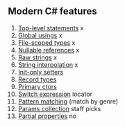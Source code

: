  ## Modern C# features

1. [Top-level statements](top-level-statements.md) x 
2. [Global usings](global-usings.md) x
3. [File-scoped types](file-scoped.md) x
4. [Nullable references](nullable.md) x
5. [Raw strings](raw-strings.md)  x
6. [String interpolation](string-interpolation.md) x
7. [Init-only setters](init-only-setters.md)
8. [Record types](record-types.md)
9. [Primary ctors](primary-ctor.md) 
10. [Switch expression](switch-expression.md) locator
11. [Pattern matching](pattern-matching.md) (match by genre)
12. [Params collection](params-collection.md) staff picks
13. [Partial properties](partial-properties.md) no



